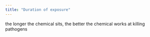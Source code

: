 ```yaml
---
title: "Duration of exposure"
---
```

the longer the chemical sits, the better the chemical works at killing pathogens

